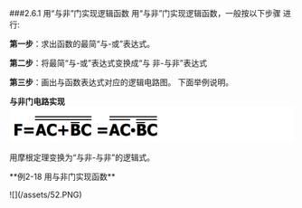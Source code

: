 ###2.6.1 用“与非”门实现逻辑函数 
用“与非”门实现逻辑函数，一般按以下步骤 进行: <p>
**第一步**：求出函数的最简“与-或”表达式。<p> 
**第二步**：将最简“与-或”表达式变换成“与 非-与非”表达式<P> 
**第三步**：画出与函数表达式对应的逻辑电路图。
下面举例说明。 <P>
**与非门电路实现** 
![](/assets/53.PNG)
<p>
用摩根定理变换为“与非-与非”的逻辑式。<P>
**例2-18 用与非门实现函数**<P>
![](/assets/52.PNG) 
